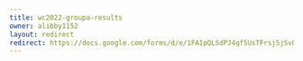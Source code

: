 ```yaml
---
title: wc2022-groupa-results
owner: alibby1152
layout: redirect
redirect: https://docs.google.com/forms/d/e/1FAIpQLSdPJ4qf5UsTFrsj5jSvOag6_PUwSrt418gV43tFq7a3wLR8WQ/viewform
---
```

